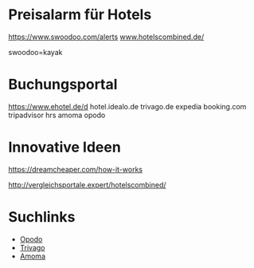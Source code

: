 # Preisalarm für Hotels

https://www.swoodoo.com/alerts
www.hotelscombined.de/‎

swoodoo=kayak

# Buchungsportal

https://www.ehotel.de/d
hotel.idealo.de
trivago.de
expedia
booking.com
tripadvisor
hrs
amoma
opodo

# Innovative Ideen

https://dreamcheaper.com/how-it-works

http://vergleichsportale.expert/hotelscombined/

# Suchlinks

- [Opodo](https://hotels.opodo.de/searchresults.de.html?aid=364565&label=opo-de-sb-conf-pc-of&sid=142134e73558b54c42e8f0c18e8dbb4f&sb=1&src=searchresults&src_elem=sb&error_url=https%3A%2F%2Fhotels.opodo.de%2Fsearchresults.de.html%3Faid%3D364565%3Blabel%3Dopo-de-sb-conf-pc-of%3Bsid%3D142134e73558b54c42e8f0c18e8dbb4f%3Btmpl%3Dsearchresults%3Bcheckin%3D2019-04-20%3Bcheckout%3D2019-04-21%3Bclass_interval%3D1%3Bdest_id%3D-1746443%3Bdest_type%3Dcity%3Bdtdisc%3D0%3Bfp_referrer_aid%3D354649%3Bgroup_adults%3D2%3Bgroup_children%3D0%3Bhighlighted_hotels%3D62352%3Binac%3D0%3Bindex_postcard%3D0%3Blabel_click%3Dundef%3Bno_rooms%3D1%3Boffset%3D0%3Bpostcard%3D0%3Braw_dest_type%3Dhotel%3Broom1%3DA%252CA%3Bsb_price_type%3Dtotal%3Bshw_aparth%3D1%3Bsi%3Dai%252Cco%252Cci%252Cre%252Cdi%3Bslp_r_match%3D0%3Bsrpvid%3De27745ef9e75018a%3Bss%3DHotel%2520Siemensstadt%252C%2520Berlin%252C%2520Berlin%2520%2528Bundesland%2529%252C%2520Deutschland%3Bss_all%3D0%3Bssb%3Dempty%3Bsshis%3D0%26%3B&ss=Holiday+Inn+Berlin+-+City+West%2C+Rohrdamm%2C+Berlin%2C+Germany&is_ski_area=&ssne=Berlin&ssne_untouched=Berlin&city=-1746443&checkin_year=2019&checkin_month=4&checkin_monthday=20&checkout_year=2019&checkout_month=4&checkout_monthday=21&group_adults=2&group_children=0&no_rooms=1&from_sf=1&ss_raw=Holiday+inv+berlin+west&ac_position=1&ac_click_type=g&dest_id=ChIJz6tWLL5WqEcRsAEAdHJNPdA&dest_type=landmark&place_id=ChIJz6tWLL5WqEcRsAEAdHJNPdA&place_id_lat=52.5403956&place_id_lon=13.2620135&place_types=establishment&search_pageview_id=e27745ef9e75018a&search_selected=true)
- [Trivago](https://www.trivago.de/?aDateRange%5Barr%5D=2019-04-20&aDateRange%5Bdep%5D=2019-04-21&aPriceRange%5Bfrom%5D=0&aPriceRange%5Bto%5D=13000&iRoomType=7&aRooms%5B0%5D%5Badults%5D=2&cpt2=5536%2F100&iViewType=0&bIsSeoPage=0&sortingId=1&slideoutsPageItemId=&iGeoDistanceLimit=20000&address=&addressGeoCode=&offset=0)
- [Amoma](https://www.amoma.com/hotel.php?id=79395&key=2019042020190421120500002050000205000000000357&page_num=0&sessionKey=5ac2aMQ2uxLqphLQXZR9ce73fiHuj3p8YAy3ZCq9f457T69zVSQs&pl=6&hotelname=Holiday+Inn+Berlin&f_ref=&tar=00000&price_ranges=0000&features=&districtId=)
